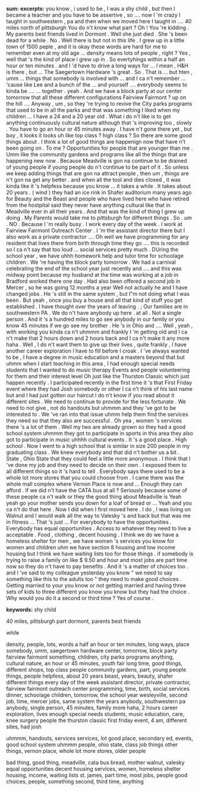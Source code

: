 **sum:**
**excerpts:**
you know , i used to be , I was a shy child , but then I became a teacher and you have to be assertive , so .... now I 'm crazy
I taught in southwestern , pa and then when we moved here I taught in ....
40 miles north of pittsburgh
You do n't know what part ?
Oh ! You 're kidding . My parents best friends lived in Dormont .
Well she just died .
She 's been dead for a while .
No . Well there is   but not in this life .
I grew up in a little town of 1500 peple , and it is okay these words are hard for me to remember even at my old age ... density means lots of people , right ?
Yes , well that 's the kind of place i grew up in . So evertyhings within a half an hour or ten minutes . and I 'd have to drive a long ways for ... I mean , H&H is there , but ...
The Saegertown Hardware 's great . So . That is ... but hten , umm ... things that somebody is involved with ... and I ca n't remember ... 'cause like Lee and a bunch of the ... and yourself .... everybody seems to kinda be ....
... together . yeah . And we have a block party at our center tomorrow that all these different configurations
Fairview Fairmont ? up on the hill ....
Anyway , um , so they 're trying to revive the City parks programs that used to be in all the parks and that was something I liked when my children ... I have a 24 and a 20 year old .
What i do n't like is to get anything continuously cultural nature although that 's improving too , slowly . You have to go an hour or 45 minutes away .
I have n't gone there yet , but boy , it looks it looks uh like top class ? high class ? So there are some good things about . I think a lot of good things are happenign now that have n't been going on .
To me ? Opportunities for people that are younger than me .
Umm like the community gardens and programs like all the things that are happening new now . Because Meadville is gon na continue to be drained of young people if young people do n't continue to be part of it .
So unless we keep adding things that are gon na attract people , then um , things are n't gon na get any better .
and when all the tool and dies closed , it was kinda like it 's helpfess because you know ... it takes a while . It takes about 20 years . ( wind )
they had an ice rink in Shafer auditorium many years ago for Beauty and the Beast and people who have lived here who have retired from the hostpital said they never have anything cultural like that in Meadville ever in all their years .
And that was the kind of thing I grew up doing . My Parents would take me to pittsburgh for different things . So . um .
NO . Because I 'm really busy . I work every day of the week .
I work at Fairview Fairmont Outreach Center . I 'm the assistant director there but I also work as a private contractor ....
Oh well we have programming for any resident that lives there from birth through time they go .... this is recorded so I ca n't say that too loud ... social services pretty much .
DUring the school year , we have uhhh homework help and tutor time for schoolage children . We 're having the block party tomorrow . We had a carnival celebrating the end of the school year just recently and ....
and this was midway point because my husband at the time was working at a job in Bradford worked there one day . Had also been offered a second job in Mercer , so he was going 12 months a year
Well not actually he and I have changed jobs . He 's still in the same system ,   but I"m not doing what I was been . But yeah , once you buy a house and all that kind of stuff you get established .
I have thought over the years of leaving .
; Our families are in southwestern PA . We do n't have anybody up here . at all .
Not a single person . And it 's a hundred miles to go see anybody in our family or you know 45 minutes if we go see my brother . He 's in Ohio and ....
Well , yeah , with working you kinda ca n't uhmmm and frankly I 'm getting old and I ca n't make that 2 hours down and 2 hours back and I ca n't make it any more haha .
Well , I do n't want them to give up their lives , quite frankly , I have another career exploration I have to fill before I croak .
I 've always wanted to be , I have a degree in music education and a masters beyond that but uhmm when I start teaching in this area , I had enough special needs students that I wanted to do music therapy
Events and people volunteering for them and their interest level
Oh just like the Thurston Classic which just happen recently .
I participated recently in the first time it 's that First Friday event where they had Josh somebody or other I ca n't think of his last name but and I had just gotten our haircut I do n't know if you read about it different sites .
We need to continue to provide for the less fortunate .
We need to not give , not do handouts but uhmmm and they 've got to be interested to . We 've ran into that issue uhmm help them find the services they need so that they also are successful .
Oh yea , women 's services there 's a lot of them .
Well my two are already grown so they had a good school system uhmmm they got to participate in sports in this area they also got to participate in music uhhhh cultural events . It 's a good place .
High school . Now I went to a high school that is similar in size 200 people in my graduating class . We knew everybody and that did n't bother us a bit . State , Ohio State that they could feel a little more anonymous .
I think that I 've done my job and they need to decide on their own .
I exposed them to all different things so it 's hard to tell .
Everybody says there used to be a whole lot more stores that you could choose from . I came there was the whole mall complex where Vernon Place is now and ...
Enough they can afford .
If we did n't have the CATA bus at all ? Seriously because some of these people ca n't walk or they the good thing about Meadville is
Yeah yeah go your mother sends you down for a loaf of bread or ...
Yeah and you ca n't do that here . Now I did when I first moved here . I do , I was living on Walnut and I would walk all the way to Valesky 's and back but that was me in fitness ... That 's just ...
For everybody to have the opportunities . Everybody has equal opportunities . Access to whatever they need to live a acceptable .
Food , clothing , decent housing .
I think we do we have a homeless shelter for men , we have women 's services
you know for women and children uhm we have section 8 housing and low income housing but I think we have waiting lists too for those things .
if somebody is trying to raise a family on like $ 9.50 and hour and most jobs are part time now so they do n't have to pay benefits .
And it 's a matter of choices too . and I 've said to my colleague yesterday you know " we need to say something like this to the adults too " they need to make good choices .
Getting married to your you know or not getting married and having three sets of kids to three different you know you know but they had the choice . Why would you do it a second or third time ?
Yes of course .

**keywords:**
shy child

40 miles, pittsburgh
part
dormont, parents best friends

while

density, people, lots, words
a half an hour or ten minutes, long ways, place
somebody, umm, saegertown hardware
center, tomorrow, block party
fairview fairmont
something, children, city parks programs
anything, cultural nature, an hour or 45 minutes, youth fair
long time, good things, different shops, top class
people
community gardens, part, young people
things, people
helpfess, about 20 years
beast, years, beauty, shafer
different things
every day of the week
assistant director, private contractor, fairview fairmont outreach center
programming, time, birth, social services
dinner, schoolage children, tomorrow, the school year
wesleyville, second job, time, mercer
jobs, same system
the years
anybody, southwestern pa
anybody, single person, 45 minutes, family
more haha, 2 hours
career exploration, lives
enough special needs students, music education, care, knee surgery
people
the thurston classic
first friday event, 4 am, different sites, had josh

uhmmm, handouts, services
services, lot
good place, secondary ed, events, good school system uhmmm
people, ohio state, class
job
things
other things, vernon place, whole lot more stores, older people

bad thing, good thing, meadville, cata bus
bread, mother
walnut, valesky
equal opportunities
decent housing
services, women, homeless shelter
housing, income, waiting lists
st. james, part time, most jobs, people
good choices, people, something
second, third time, anything


